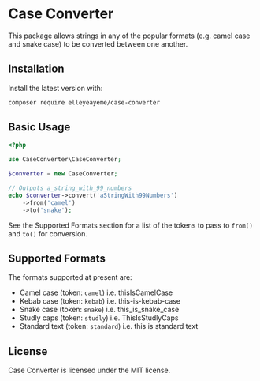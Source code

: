 # Case Converter

This package allows strings in any of the popular formats (e.g. camel case and snake case) to be converted between one another.

## Installation

Install the latest version with:

```bash
composer require elleyeayeme/case-converter 
```

## Basic Usage

```php
<?php

use CaseConverter\CaseConverter;

$converter = new CaseConverter;

// Outputs a_string_with_99_numbers
echo $converter->convert('aStringWith99Numbers')
    ->from('camel')
    ->to('snake');
```

See the Supported Formats section for a list of the tokens to pass to `from()` and `to()` for conversion.

## Supported Formats

The formats supported at present are:

- Camel case (token: `camel`) i.e. thisIsCamelCase
- Kebab case (token: `kebab`) i.e. this-is-kebab-case
- Snake case (token: `snake`) i.e. this_is_snake_case
- Studly caps (token: `studly`) i.e. ThisIsStudlyCaps
- Standard text (token: `standard`) i.e. this is standard text

## License

Case Converter is licensed under the MIT license.